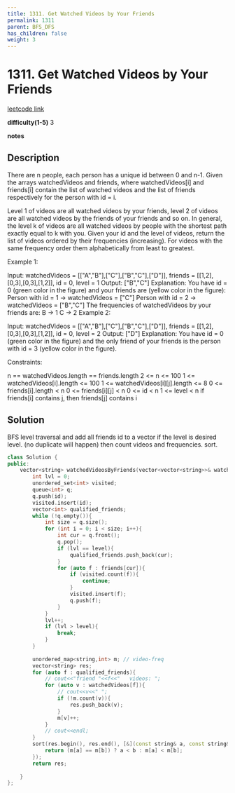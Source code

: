 ```yaml
---
title: 1311. Get Watched Videos by Your Friends
permalink: 1311
parent: BFS_DFS
has_children: false
weight: 3
---
```

# 1311. Get Watched Videos by Your Friends
[leetcode link](https://leetcode.com/problems/get-watched-videos-by-your-friends/)

**difficulty(1-5)** 
3

**notes**   


## Description
There are n people, each person has a unique id between 0 and n-1. Given the arrays watchedVideos and friends, where watchedVideos[i] and friends[i] contain the list of watched videos and the list of friends respectively for the person with id = i.

Level 1 of videos are all watched videos by your friends, level 2 of videos are all watched videos by the friends of your friends and so on. In general, the level k of videos are all watched videos by people with the shortest path exactly equal to k with you. Given your id and the level of videos, return the list of videos ordered by their frequencies (increasing). For videos with the same frequency order them alphabetically from least to greatest. 

 

Example 1:



Input: watchedVideos = [["A","B"],["C"],["B","C"],["D"]], friends = [[1,2],[0,3],[0,3],[1,2]], id = 0, level = 1
Output: ["B","C"] 
Explanation: 
You have id = 0 (green color in the figure) and your friends are (yellow color in the figure):
Person with id = 1 -> watchedVideos = ["C"] 
Person with id = 2 -> watchedVideos = ["B","C"] 
The frequencies of watchedVideos by your friends are: 
B -> 1 
C -> 2
Example 2:



Input: watchedVideos = [["A","B"],["C"],["B","C"],["D"]], friends = [[1,2],[0,3],[0,3],[1,2]], id = 0, level = 2
Output: ["D"]
Explanation: 
You have id = 0 (green color in the figure) and the only friend of your friends is the person with id = 3 (yellow color in the figure).
 

Constraints:

n == watchedVideos.length == friends.length
2 <= n <= 100
1 <= watchedVideos[i].length <= 100
1 <= watchedVideos[i][j].length <= 8
0 <= friends[i].length < n
0 <= friends[i][j] < n
0 <= id < n
1 <= level < n
if friends[i] contains j, then friends[j] contains i

## Solution
BFS level traversal and add all friends id to a vector<int> if the level is desired level. (no duplicate will happen)
then count videos and frequencies. 
sort. 

```c++
class Solution {
public:
    vector<string> watchedVideosByFriends(vector<vector<string>>& watchedVideos, vector<vector<int>>& friends, int id, int level) {
        int lvl = 0;
        unordered_set<int> visited;
        queue<int> q;
        q.push(id);
        visited.insert(id);
        vector<int> qualified_friends;
        while (!q.empty()){
            int size = q.size();
            for (int i = 0; i < size; i++){
                int cur = q.front();
                q.pop();
                if (lvl == level){
                    qualified_friends.push_back(cur);
                }
                for (auto f : friends[cur]){
                    if (visited.count(f)){
                        continue;
                    }
                    visited.insert(f);
                    q.push(f);
                }
            }
            lvl++;
            if (lvl > level){
                break;
            }
        }
        
        unordered_map<string,int> m; // video-freq
        vector<string> res;
        for (auto f : qualified_friends){
            // cout<<"friend "<<f<<"   videos: ";
            for (auto v : watchedVideos[f]){
                // cout<<v<<" ";
                if (!m.count(v)){
                    res.push_back(v);
                }
                m[v]++;
            }
            // cout<<endl;
        }
        sort(res.begin(), res.end(), [&](const string& a, const string& b){
            return (m[a] == m[b]) ? a < b : m[a] < m[b];
        });
        return res;
            
    }
};
```

 